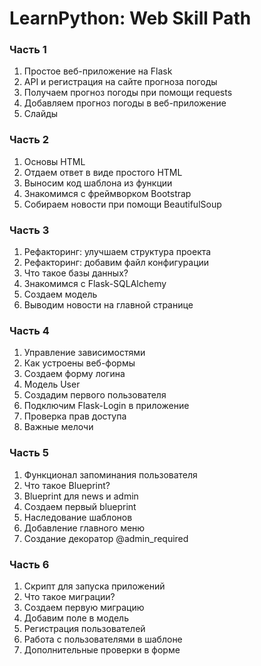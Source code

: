 # LearnPython: Web Skill Path

### Часть 1

1. Простое веб-приложение на Flask
2. API и регистрация на сайте прогноза погоды
3. Получаем прогноз погоды при помощи requests
4. Добавляем прогноз погоды в веб-приложение
5. Слайды

### Часть 2

1. Основы HTML
2. Отдаем ответ в виде простого HTML
3. Выносим код шаблона из функции
4. Знакомимся с фреймворком Bootstrap
5. Собираем новости при помощи BeautifulSoup

### Часть 3

1. Рефакторинг: улучшаем структура проекта
2. Рефакторинг: добавим файл конфигурации
3. Что такое базы данных?
4. Знакомимся с Flask-SQLAlchemy
5. Создаем модель
6. Выводим новости на главной странице

### Часть 4

1. Управление зависимостями
2. Как устроены веб-формы
3. Создаем форму логина
4. Модель User
5. Создадим первого пользователя
6. Подключим Flask-Login в приложение
7. Проверка прав доступа
8. Важные мелочи

### Часть 5

1. Функционал запоминания пользователя
2. Что такое Blueprint?
3. Blueprint для news и admin
4. Создаем первый blueprint
5. Наследование шаблонов
6. Добавление главного меню
7. Создание декоратор @admin_required

### Часть 6

1. Скрипт для запуска приложений
2. Что такое миграции?
3. Создаем первую миграцию
4. Добавим поле в модель
5. Регистрация пользователей
6. Работа с пользователями в шаблоне
7. Дополнительные проверки в форме
